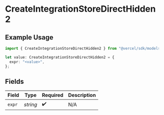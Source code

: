 # CreateIntegrationStoreDirectHidden2

## Example Usage

```typescript
import { CreateIntegrationStoreDirectHidden2 } from "@vercel/sdk/models/createintegrationstoredirectop.js";

let value: CreateIntegrationStoreDirectHidden2 = {
  expr: "<value>",
};
```

## Fields

| Field              | Type               | Required           | Description        |
| ------------------ | ------------------ | ------------------ | ------------------ |
| `expr`             | *string*           | :heavy_check_mark: | N/A                |